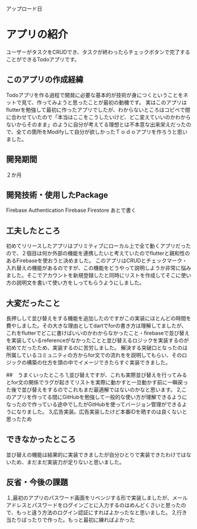 アップロード日　
# アプリの紹介
ユーザーがタスクをCRUDでき、タスクが終わったらチェックボタンで完了することができるTodoアプリです。

## このアプリの作成経緯
Todoアプリを作る過程で開発に必要な基本的が技術が身につくということをネットで見て、作ってみようと思ったことが最初の動機です。
実はこのアプリはflutterを勉強して最初に作ったアプリでしたが、わからないところはコピペで間に合わせていたので「本当はここをこうしたいけど、どこ変えていいのかわからないからそのまま」のように自分が考えてる理想とは不本意な出来栄えだったので、全ての箇所をModifyして自分が欲しかったＴｏｄｏアプリを作ろうと思いました。

## 開発期間
２か月

## 開発技術・使用したPackage
Firebase Authentication
Firebase Firestore
あとで書く

## 工夫したところ
初めてリリースしたアプリはプリミティブにローカル上で全て動くアプリだったので、２個目は何か外部の機能を連携したいと考えていたのでflutterと親和性のあるFirebaseを使おうと決めました。
このアプリはCRUDとチェックマーク・入れ替えの機能があるのですが、この機能をどうやって説明しようか非常に悩みました。そこでアカウントを新規登録したと同時にリストを作成してそこに使い方の説明文を書いて使い方をしってもらうようにしました。

## 大変だったこと
長押しして並び替えをする機能を追加したのですがこの実装にほとんどの時間を費やしました。その大きな理由としてdartでforの書き方は理解してましたが、これをflutterでどこに書けばいいのかわからなかったこと・firebaseで並び替えを実装しているreferenceがなかったことと並び替えるロジックを実装するのが初めてだったため、実装するのに苦労しました。
解決する突破口となったのは所属しているコミュニティの方からfor文での流れをを説明してもらい、そのロジックの構築の仕方を頭の中でイメージできたらすぐ実装できました。

##　うまくいったところ
1,並び替えですが、これも実際並び替えを行ってみるとfor文の関係でラグが起きてリストを実際に動かすと一旦動かす前に一瞬戻った後で並び替えをするのでこれもまだ最適解ではないのかなと思います。
2,このアプリを作ってる間にGitHubを勉強して一般的な使い方が理解できるようになったので作っている途中でしたがGitHubを使ってバージョン管理ができるようになりました。
3,広告実装。広告実装したけど本番IDを晒すのは良くないと思ったため

## できなかったところ
並び替えの機能は結果的に実装できましたが自分ひとりで実装できたわけではないため、まだまだ実装力が足りないと思いました。

## 反省・今後の課題
１,最初のアプリのパスワード画面をリベンジする形で実装しましたが、メールアドレスとパスワードをログインごとに入力するのはめんどくさいと思ったので、もっと違う方法のログイン認証にすればよかったなと思いました。
2,行き当たりばったりで作った。もっと最初に練ればよかった

